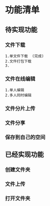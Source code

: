 # 功能清单

## 待实现功能
### 文件下载
    1.单文件下载  (完成)
    2.文件打包下载
    3.


### 文件在线编辑
    1.单人编辑
    2.多人同时编辑
### 文件分片上传

### 文件分享

### 保存到自己的空间

## 已经实现功能
### 创建文件夹
### 文件上传
### 打开文件夹
